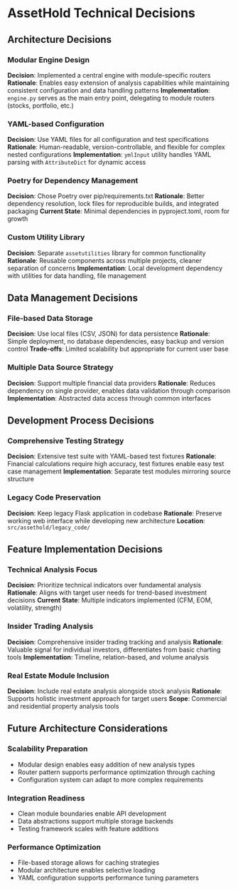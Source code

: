 # AssetHold Technical Decisions

## Architecture Decisions

### Modular Engine Design
**Decision**: Implemented a central engine with module-specific routers
**Rationale**: Enables easy extension of analysis capabilities while maintaining consistent configuration and data handling patterns
**Implementation**: `engine.py` serves as the main entry point, delegating to module routers (stocks, portfolio, etc.)

### YAML-based Configuration
**Decision**: Use YAML files for all configuration and test specifications
**Rationale**: Human-readable, version-controllable, and flexible for complex nested configurations
**Implementation**: `ymlInput` utility handles YAML parsing with `AttributeDict` for dynamic access

### Poetry for Dependency Management
**Decision**: Chose Poetry over pip/requirements.txt
**Rationale**: Better dependency resolution, lock files for reproducible builds, and integrated packaging
**Current State**: Minimal dependencies in pyproject.toml, room for growth

### Custom Utility Library
**Decision**: Separate `assetutilities` library for common functionality
**Rationale**: Reusable components across multiple projects, cleaner separation of concerns
**Implementation**: Local development dependency with utilities for data handling, file management

## Data Management Decisions

### File-based Data Storage
**Decision**: Use local files (CSV, JSON) for data persistence
**Rationale**: Simple deployment, no database dependencies, easy backup and version control
**Trade-offs**: Limited scalability but appropriate for current user base

### Multiple Data Source Strategy
**Decision**: Support multiple financial data providers
**Rationale**: Reduces dependency on single provider, enables data validation through comparison
**Implementation**: Abstracted data access through common interfaces

## Development Process Decisions

### Comprehensive Testing Strategy
**Decision**: Extensive test suite with YAML-based test fixtures
**Rationale**: Financial calculations require high accuracy, test fixtures enable easy test case management
**Implementation**: Separate test modules mirroring source structure

### Legacy Code Preservation
**Decision**: Keep legacy Flask application in codebase
**Rationale**: Preserve working web interface while developing new architecture
**Location**: `src/assethold/legacy_code/`

## Feature Implementation Decisions

### Technical Analysis Focus
**Decision**: Prioritize technical indicators over fundamental analysis
**Rationale**: Aligns with target user needs for trend-based investment decisions
**Current State**: Multiple indicators implemented (CFM, EOM, volatility, strength)

### Insider Trading Analysis
**Decision**: Comprehensive insider trading tracking and analysis
**Rationale**: Valuable signal for individual investors, differentiates from basic charting tools
**Implementation**: Timeline, relation-based, and volume analysis

### Real Estate Module Inclusion
**Decision**: Include real estate analysis alongside stock analysis
**Rationale**: Supports holistic investment approach for target users
**Scope**: Commercial and residential property analysis tools

## Future Architecture Considerations

### Scalability Preparation
- Modular design enables easy addition of new analysis types
- Router pattern supports performance optimization through caching
- Configuration system can adapt to more complex requirements

### Integration Readiness
- Clean module boundaries enable API development
- Data abstractions support multiple storage backends
- Testing framework scales with feature additions

### Performance Optimization
- File-based storage allows for caching strategies
- Modular architecture enables selective loading
- YAML configuration supports performance tuning parameters